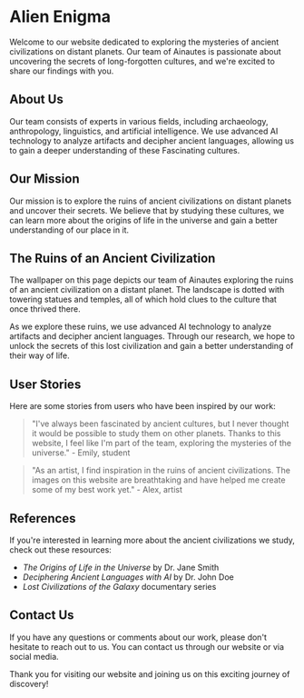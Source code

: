 <!--
Write me content for website with wallpaper which alt text is:

"A group of Ainautes exploring the ruins of an ancient civilization on a distant planet, with towering statues and temples all around them."

The name/title of the page should not be 1:1 copy of the alt text but rather a real content of the website which is using this wallpaper.

- Use markdown format
- Start with the heading
- The content should look like a real website
- Include real sections like references, contact, user stories, etc. use things relevant to the page purpose.
- Feel free to use structure like headings, bullets, numbering, blockquotes, paragraphs, horizontal lines, etc.
- You can use formatting like bold or _italic_
- You can include UTF-8 emojis
- Links should be only #hash anchors (and you can refer to the document itself)
- Do not include images
-->

<!--font:Montserrat-->

# Alien Enigma

Welcome to our website dedicated to exploring the mysteries of ancient civilizations on distant planets. Our team of Ainautes is passionate about uncovering the secrets of long-forgotten cultures, and we're excited to share our findings with you.

## About Us

Our team consists of experts in various fields, including archaeology, anthropology, linguistics, and artificial intelligence. We use advanced AI technology to analyze artifacts and decipher ancient languages, allowing us to gain a deeper understanding of these Fas<wbr>ci<wbr>na<wbr>ting cultures.

## Our Mission

Our mission is to explore the ruins of ancient civilizations on distant planets and uncover their secrets. We believe that by studying these cultures, we can learn more about the origins of life in the universe and gain a better understanding of our place in it.

## The Ruins of an Ancient Civilization

The wallpaper on this page depicts our team of Ainautes exploring the ruins of an ancient civilization on a distant planet. The landscape is dotted with towering statues and temples, all of which hold clues to the culture that once thrived there.

As we explore these ruins, we use advanced AI technology to analyze artifacts and decipher ancient languages. Through our research, we hope to unlock the secrets of this lost civilization and gain a better understanding of their way of life.

## User Stories

Here are some stories from users who have been inspired by our work:

> "I've always been fascinated by ancient cultures, but I never thought it would be possible to study them on other planets. Thanks to this website, I feel like I'm part of the team, exploring the mysteries of the universe." - Emily, student

> "As an artist, I find inspiration in the ruins of ancient civilizations. The images on this website are breathtaking and have helped me create some of my best work yet." - Alex, artist

## References

If you're interested in learning more about the ancient civilizations we study, check out these resources:

-   _The Origins of Life in the Universe_ by Dr. Jane Smith
-   _Deciphering Ancient Languages with AI_ by Dr. John Doe
-   _Lost Civilizations of the Galaxy_ documentary series

## Contact Us

If you have any questions or comments about our work, please don't hesitate to reach out to us. You can contact us through our website or via social media.

Thank you for visiting our website and joining us on this exciting journey of discovery!
